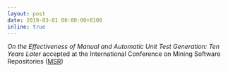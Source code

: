 ```yaml
---
layout: post
date: 2019-03-01 00:00:00+0100
inline: true
---
```


*On the Effectiveness of Manual and Automatic Unit Test Generation: Ten Years Later* accepted at the International Conference on Mining Software Repositories ([MSR](https://conf.researchr.org/home/msr-2019))

